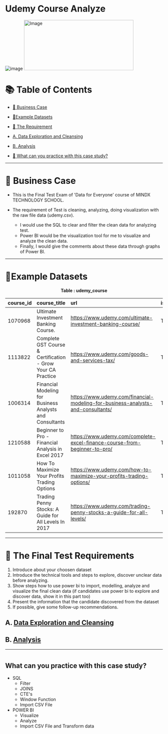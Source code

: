 # Udemy Course Analyze

![image](https://user-images.githubusercontent.com/101379141/201034913-14b91204-a5d5-4888-beb9-97ee644ce43c.png)            <img src="https://user-images.githubusercontent.com/101379141/201035143-6f1af4fe-4169-4074-8287-6790d88803db.png" alt="Image" width="350" height="160">




# :books: Table of Contents <!-- omit in toc -->

- [:briefcase: Business Case](#briefcase-business-case)
- [:bookmark_tabs:Example Datasets](#bookmark_tabsexample-datasets)
- [:triangular_flag_on_post: The Requirement](#triangular_flag_on_post-the-final-test-requirements)
- [A. Data Exploration and Cleansing](#a-data-exploration-and-cleansing)
- [B. Analysis](#b-analysis)

- [📃 What can you practice with this case study?](#what-can-you-practice-with-this-case-study)

---

# :briefcase: Business Case

- This is the Final Test Exam of 'Data for Everyone' course of MINDX TECHNOLOGY SCHOOL.

- The requirement of Test is cleaning, analyzing, doing visualization with the raw file data (udemy.csv).
  - I would use the SQL to clear and filter the clean data for analyzing test.
  - Power BI would be the visualization tool for me to visualize and analyze the clean data.
  - Finally, I would give the comments about these data through graphs of Power BI.

---

# :bookmark_tabs:Example Datasets

<div align="center">

**Table : udemy_course**

|course_id|course_title|url|is_paid|price|num_subscribers|num_reviews|num_lectures|level|content_duration|published_timestamp|subject|
|:----|:-----|:----|:----|:----|:----|:----|:----|:----|:----|:----|:----|
1070968|Ultimate Investment Banking Course.|https://www.udemy.com/ultimate-investment-banking-course/|TRUE|200|2147|23|51|All Levels|1.5|1/19/2017 3:58|Business Finance|
1113822|Complete GST Course & Certification - Grow Your CA Practice|https://www.udemy.com/goods-and-services-tax/|TRUE|75|2792|923|274|All Levels|39|3/9/2017 23:34|Business Finance|
1006314|Financial Modeling for Business Analysts and Consultants|https://www.udemy.com/financial-modeling-for-business-analysts-and-consultants/|TRUE|45|2174|74|51|Intermediate Level|2.5|12/20/2016 2:26|Business Finance|
1210588|Beginner to Pro - Financial Analysis in Excel 2017|https://www.udemy.com/complete-excel-finance-course-from-beginner-to-pro/|TRUE|95|2451|11|36|All Levels|3|5/31/2017 3:07|Business Finance|
1011058|How To Maximize Your Profits Trading Options|https://www.udemy.com/how-to-maximize-your-profits-trading-options/|TRUE|200|1276|45|26|Intermediate Level|2|12/13/2016 21:57|Business Finance|
192870|Trading Penny Stocks: A Guide for All Levels In 2017|https://www.udemy.com/trading-penny-stocks-a-guide-for-all-levels/|TRUE|150|9221|138|25|All Levels|3|5/2/2014 22:13|Business Finance|



</div>

---

# :triangular_flag_on_post: The Final Test Requirements
1.	Introduce about your choosen dataset
2.	Introduce the technical tools and steps to explore, discover unclear data before analyzing.
3.	Show steps how to use power bi to import, modelling, analyze and visualize the final clean data (if candidates use power bi to explore and discover data, show it in this part too)
4.	Present the information that the candidate discovered from the dataset
5.	 If possible, give some follow-up recommendations. 

## A. [Data Exploration and Cleansing](https://github.com/beto1810/Udemy-Course-Analyze/blob/main/A.Data%20Exploration%20%26%20Cleansing.md)


## B. [Analysis](https://github.com/beto1810/Udemy-Course-Analyze/blob/main/B.Analysis.md)


***
#
## What can you practice with this case study?
- SQL
  - Filter
  - JOINS
  - CTE's
  - Window Function
  - Import CSV File
- POWER BI
  - Visualize
  - Analyze
  - Import CSV File and Transform data


